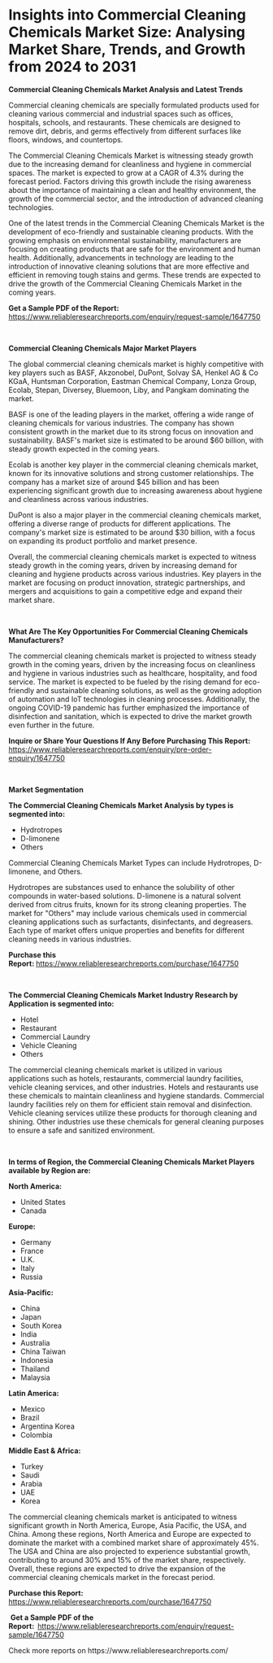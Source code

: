 <p><h1>Insights into Commercial Cleaning Chemicals Market Size: Analysing Market Share, Trends, and Growth from 2024 to 2031</h1></p><p><strong>Commercial Cleaning Chemicals Market Analysis and Latest Trends</strong></p>
<p><p>Commercial cleaning chemicals are specially formulated products used for cleaning various commercial and industrial spaces such as offices, hospitals, schools, and restaurants. These chemicals are designed to remove dirt, debris, and germs effectively from different surfaces like floors, windows, and countertops.</p><p>The Commercial Cleaning Chemicals Market is witnessing steady growth due to the increasing demand for cleanliness and hygiene in commercial spaces. The market is expected to grow at a CAGR of 4.3% during the forecast period. Factors driving this growth include the rising awareness about the importance of maintaining a clean and healthy environment, the growth of the commercial sector, and the introduction of advanced cleaning technologies.</p><p>One of the latest trends in the Commercial Cleaning Chemicals Market is the development of eco-friendly and sustainable cleaning products. With the growing emphasis on environmental sustainability, manufacturers are focusing on creating products that are safe for the environment and human health. Additionally, advancements in technology are leading to the introduction of innovative cleaning solutions that are more effective and efficient in removing tough stains and germs. These trends are expected to drive the growth of the Commercial Cleaning Chemicals Market in the coming years.</p></p>
<p><strong>Get a Sample PDF of the Report:&nbsp;</strong> <a href="https://www.reliableresearchreports.com/enquiry/request-sample/1647750">https://www.reliableresearchreports.com/enquiry/request-sample/1647750</a></p>
<p>&nbsp;</p>
<p><strong>Commercial Cleaning Chemicals Major Market Players</strong></p>
<p><p>The global commercial cleaning chemicals market is highly competitive with key players such as BASF, Akzonobel, DuPont, Solvay SA, Henkel AG & Co KGaA, Huntsman Corporation, Eastman Chemical Company, Lonza Group, Ecolab, Stepan, Diversey, Bluemoon, Liby, and Pangkam dominating the market.</p><p>BASF is one of the leading players in the market, offering a wide range of cleaning chemicals for various industries. The company has shown consistent growth in the market due to its strong focus on innovation and sustainability. BASF's market size is estimated to be around $60 billion, with steady growth expected in the coming years.</p><p>Ecolab is another key player in the commercial cleaning chemicals market, known for its innovative solutions and strong customer relationships. The company has a market size of around $45 billion and has been experiencing significant growth due to increasing awareness about hygiene and cleanliness across various industries.</p><p>DuPont is also a major player in the commercial cleaning chemicals market, offering a diverse range of products for different applications. The company's market size is estimated to be around $30 billion, with a focus on expanding its product portfolio and market presence.</p><p>Overall, the commercial cleaning chemicals market is expected to witness steady growth in the coming years, driven by increasing demand for cleaning and hygiene products across various industries. Key players in the market are focusing on product innovation, strategic partnerships, and mergers and acquisitions to gain a competitive edge and expand their market share.</p></p>
<p>&nbsp;</p>
<p><strong>What Are The Key Opportunities For Commercial Cleaning Chemicals Manufacturers?</strong></p>
<p><p>The commercial cleaning chemicals market is projected to witness steady growth in the coming years, driven by the increasing focus on cleanliness and hygiene in various industries such as healthcare, hospitality, and food service. The market is expected to be fueled by the rising demand for eco-friendly and sustainable cleaning solutions, as well as the growing adoption of automation and IoT technologies in cleaning processes. Additionally, the ongoing COVID-19 pandemic has further emphasized the importance of disinfection and sanitation, which is expected to drive the market growth even further in the future.</p></p>
<p><strong>Inquire or Share Your Questions If Any Before Purchasing This Report:</strong> <a href="https://www.reliableresearchreports.com/enquiry/pre-order-enquiry/1647750">https://www.reliableresearchreports.com/enquiry/pre-order-enquiry/1647750</a></p>
<p>&nbsp;</p>
<p><strong>Market Segmentation</strong></p>
<p><strong>The Commercial Cleaning Chemicals Market Analysis by types is segmented into:</strong></p>
<p><ul><li>Hydrotropes</li><li>D-limonene</li><li>Others</li></ul></p>
<p><p>Commercial Cleaning Chemicals Market Types can include Hydrotropes, D-limonene, and Others. </p><p>Hydrotropes are substances used to enhance the solubility of other compounds in water-based solutions. D-limonene is a natural solvent derived from citrus fruits, known for its strong cleaning properties. The market for "Others" may include various chemicals used in commercial cleaning applications such as surfactants, disinfectants, and degreasers. Each type of market offers unique properties and benefits for different cleaning needs in various industries.</p></p>
<p><strong>Purchase this Report:&nbsp;</strong><a href="https://www.reliableresearchreports.com/purchase/1647750">https://www.reliableresearchreports.com/purchase/1647750</a></p>
<p>&nbsp;</p>
<p><strong>The Commercial Cleaning Chemicals Market Industry Research by Application is segmented into:</strong></p>
<p><ul><li>Hotel</li><li>Restaurant</li><li>Commercial Laundry</li><li>Vehicle Cleaning</li><li>Others</li></ul></p>
<p><p>The commercial cleaning chemicals market is utilized in various applications such as hotels, restaurants, commercial laundry facilities, vehicle cleaning services, and other industries. Hotels and restaurants use these chemicals to maintain cleanliness and hygiene standards. Commercial laundry facilities rely on them for efficient stain removal and disinfection. Vehicle cleaning services utilize these products for thorough cleaning and shining. Other industries use these chemicals for general cleaning purposes to ensure a safe and sanitized environment.</p></p>
<p>&nbsp;</p>
<p><strong>In terms of Region, the Commercial Cleaning Chemicals Market Players available by Region are:</strong></p>
<p>
    <p> <strong> North America: </strong>
        <ul>
            <li>United States</li>
            <li>Canada</li>
        </ul>
        </p> 
    <p> <strong> Europe: </strong>
        <ul>
            <li>Germany</li>
            <li>France</li>
            <li>U.K.</li>
            <li>Italy</li>
            <li>Russia</li>
        </ul>
        </p> 
    <p> <strong> Asia-Pacific: </strong>
        <ul>
            <li>China</li>
            <li>Japan</li>
            <li>South Korea</li>
            <li>India</li>
            <li>Australia</li>
            <li>China Taiwan</li>
            <li>Indonesia</li>
            <li>Thailand</li>
            <li>Malaysia</li>
        </ul>
        </p> 
    <p> <strong> Latin America: </strong>
        <ul>
            <li>Mexico</li>
            <li>Brazil</li>
            <li>Argentina Korea</li>
            <li>Colombia</li>
        </ul>
        </p> 
    <p> <strong> Middle East & Africa: </strong>
        <ul>
            <li>Turkey</li>
            <li>Saudi</li>
            <li>Arabia</li>
            <li>UAE</li>
            <li>Korea</li>
        </ul>
    </p>
    </p>
<p><p>The commercial cleaning chemicals market is anticipated to witness significant growth in North America, Europe, Asia Pacific, the USA, and China. Among these regions, North America and Europe are expected to dominate the market with a combined market share of approximately 45%. The USA and China are also projected to experience substantial growth, contributing to around 30% and 15% of the market share, respectively. Overall, these regions are expected to drive the expansion of the commercial cleaning chemicals market in the forecast period.</p></p>
<p><strong>Purchase this Report: </strong><a href="https://www.reliableresearchreports.com/purchase/1647750">https://www.reliableresearchreports.com/purchase/1647750</a></p>
<p>&nbsp;<strong>Get a Sample PDF of the Report:&nbsp;&nbsp;</strong><a href="https://www.reliableresearchreports.com/enquiry/request-sample/1647750">https://www.reliableresearchreports.com/enquiry/request-sample/1647750</a></p>
<p><strong></strong></p>
<p>Check more reports on https://www.reliableresearchreports.com/</p>